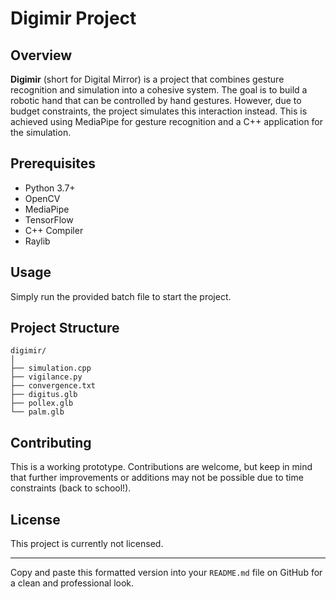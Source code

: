 # Digimir Project

## Overview
**Digimir** (short for Digital Mirror) is a project that combines gesture recognition and simulation into a cohesive system. The goal is to build a robotic hand that can be controlled by hand gestures. However, due to budget constraints, the project simulates this interaction instead. This is achieved using MediaPipe for gesture recognition and a C++ application for the simulation.

## Prerequisites
- Python 3.7+
- OpenCV
- MediaPipe
- TensorFlow
- C++ Compiler
- Raylib

## Usage
Simply run the provided batch file to start the project.

## Project Structure
```
digimir/
│
├── simulation.cpp
├── vigilance.py
├── convergence.txt
├── digitus.glb
├── pollex.glb
└── palm.glb
```

## Contributing
This is a working prototype. Contributions are welcome, but keep in mind that further improvements or additions may not be possible due to time constraints (back to school!).

## License
This project is currently not licensed.

---

Copy and paste this formatted version into your `README.md` file on GitHub for a clean and professional look.
